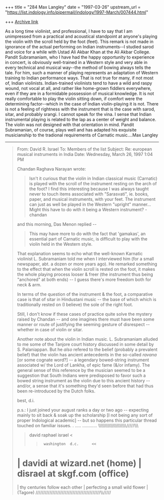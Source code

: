 +++
title = "284 Max Langley"
date = "1997-03-26"
upstream_url = "https://list.indology.info/pipermail/indology/1997-March/007444.html"

+++
[Archive link](https://list.indology.info/pipermail/indology/1997-March/007444.html)

As a long time violinist, and professional, I have to say that I am
unimpressed from a practical and acoustical standpoint at anyone's playing
the violin with the scroll held by the foot (feet). This remark is not
made in ignorance of the actual performing on Indian instruments--I
studied sarod and voice for a while with Ustad Ali Akbar Khan at the Ali 
Akbar College. Pandit Subramaniam, who I have had the happy opportunity to
experience in concert, is obviously well-trained in a Western style and
very able in every technical and musical way--the method of bowing always
tells the tale. For him, such a manner of playing represents an adaptation
of Western training to Indian performance ways. That is not true for many,
if not most of, Indian violinists. Indian-trained violinists tend to have
a wild and raspy wound, not vocal at all, and rather like home-grown
fiddlers everywhere, even if they are in a formidable possession of
musical knowledge. It is not really comfortable to play the violin sitting
down, if comfort were the determining factor--which in the case of Indian
violin-playing it is not. There is not a feeling of rightness with the
instrument that is the case with sarod, sitar, and probably srangi. I
cannot speak for the vina. I sense that Indian instrumental playing is
related to the lap as a center of weight and balance. The violin was not
designed with that orientation in mind. Pandit Subramanian, of course,
plays well and has adapted his exquisite musicianship to the tradional
requirements of Carnatic music....Max Langley



----------
> From: David R. Israel <davidi at wizard.net>
> To: Members of the list <indology at liverpool.ac.uk>
> Subject: Re: european musical instruments in India
> Date: Wednesday, March 26, 1997 1:04 PM
> 
> Chandan Raghava Narayan wrote:
> 
> >Isn't it curious that the violin in Indian classical music
> >(Carnatic) is played with the scroll of the instrument resting on the
> >arch of the foot? I find this interesting because I was always taught
> >never to touch items associated with "Sarasvati", ie. books, paper,
> >and musical instruments, with your feet. The instrument can just as
> >well be played in the Western "upright" manner... Might this have to
> >do with it being a Western instrument? -chandan
> 
> and this morning, Das Menon replied --
> 
> > This may have more to do with the fact that 'gamakas', an essential
> > part of Carnatic music, is difficult to play with the violin held in
the
> > Western style.
> 
> That explanation seems to echo what the well-known Karnatic violinist 
> L. Subramaniam told me when I interviewed him (for a small newspaper, 
> abt. a dozen or more years ago).  He remarked something to the effect 
> that when the violin scroll is rested on the foot, it makes the whole 
> playing process looser & freer (the instrument thus being "anchored" 
> at both ends) -- I guess there's more freedom both for neck & arm.
> 
> In terms of the question of the instrument & the foot, a comparative 
> case is that of sitar in Hindustani music -- the base of which which 
> is traditionally rested on (I believe) the sole of the right foot.
> 
> Still, I don't know if these cases of practice quite solve the 
> mystery raised by Chandan -- and one imagines there must have been 
> some manner or route of justifying the seeming gesture of disrespect 
> -- whether in case of violin or sitar.
> 
> Another note about the violin in Indian music.  L. Subramaniam 
> alluded to me some of the Tanjore court history discussed in some 
> detail by S. Palaniappan.  But he *also* refered to the belief 
> (probably a prevalent belief) that the violin has ancient antecedents 
> in the so-called *ravana* [or some cognate word?] -- a legendary 
> bowed-string instrument associated w/ the Lord of Lankha, of epic 
> fame (&/or infamy).  The general sense of this reference by the 
> musician seemed to be a suggestion that South Indians were 
> predisposed to favor such a bowed string instrument as the violin due 
> to this ancient history -- and/or, a sense that it's something they'd 
> seen before that had thus been re-introduced by the Dutch folks.
> 
> best,
> d.i.
> 
> p.s.:  I just joined your august ranks a day or two ago -- expecting 
> mainly to sit back & soak up the scholarship [I not being any sort of 
>  proper Indological academic] -- but so happens this particular 
> thread touched on familiar issues.
>  .
>  .....
>  ............
>  \\\\\\\\\\\\\\\\\\\\\\\\\\\\\\\\\\\\\\\\\\/////\\\\\
>    >    david   raphael   israel    <
>    >>      washington  d.c.      <<
>  |  davidi at wizard.net      (home)
>  |  disrael at skgf.com      (office)
>  =========================
>  |   thy centuries follow each other
>  |   perfecting a small wild flower
>  |                                       (Tagore)
>  //////////////////////////////////////////\\\\\/////





